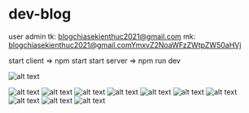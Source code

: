 # dev-blog


user admin 
tk: blogchiasekienthuc2021@gmail.com
mk: blogchiasekienthuc2021@gmail.comYmxvZ2NoaWFzZWtpZW50aHVj


start client => npm start
start server => npm run dev

![alt text](https://f3.photo.talk.zdn.vn/5412645445195803290/12ffe407cad0078e5ec1.jpg)

![alt text](https://f11.photo.talk.zdn.vn/8354739828747402093/cabdadba836d4e33177c.jpg)
![alt text](https://f7.photo.talk.zdn.vn/1207223176741886948/7948cf4ee1992cc77588.jpg)
![alt text](https://f14.photo.talk.zdn.vn/5872728741694257329/4b4226470890c5ce9c81.jpg)
![alt text](https://f8.photo.talk.zdn.vn/3750798291498344038/8ce51fe63131fc6fa520.jpg)
![alt text](https://f2.photo.talk.zdn.vn/1367198684080982862/5bec0fee2139ec67b528.jpg)
![alt text](https://f6.photo.talk.zdn.vn/1192104674803675668/e13d003c2eebe3b5bafa.jpg)
![alt text](https://f11.photo.talk.zdn.vn/5481617615078395283/634f20400e97c3c99a86.jpg)
![alt text](https://f8.photo.talk.zdn.vn/7388837398173369065/49ceeecec0190d475408.jpg)
![alt text](https://f6.photo.talk.zdn.vn/2560366938452539429/ed036c0d42da8f84d6cb.jpg)
![alt text](https://f12.photo.talk.zdn.vn/1595153879801866388/82f1eafec42909775038.jpg)
